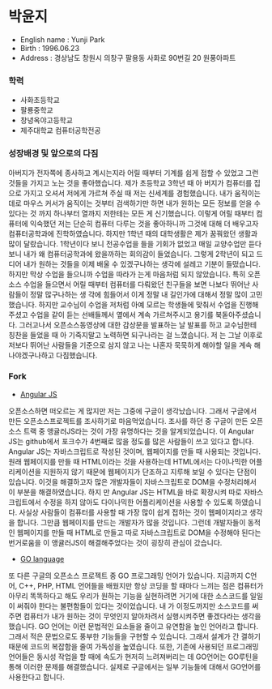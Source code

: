 # 박윤지

- English name : Yunji Park
- Birth : 1996.06.23
- Address : 경상남도 창원시 의창구 팔용동 사화로 90번길 20 원풍아파트

### 학력

- 사화초등학교
- 팔룡중학교
- 창녕옥야고등학교
- 제주대학교 컴퓨터공학전공

### 성장배경 및 앞으로의 다짐 

 아버지가 전자쪽에 종사하고 계시는지라 어릴 때부터 기계를 쉽게 접할 수 있었고 그런 것들을 가지고 노는 것을 좋아했습니다. 제가 초등학교 3학년 때 아
버지가 컴퓨터를 집으로 가지고 오셔서 저에게 가르쳐 주실 때 저는 신세계를 경험했습니다. 내가 움직이는 데로 마우스 커서가 움직이는 것부터 검색하기만 
하면 내가 원하는 모든 정보를 얻을 수 있다는 것 까지 하나부터 열까지 저한테는 모든 게 신기했습니다. 
 이렇게 어릴 때부터 컴퓨터에 익숙했던 저는 단순히 컴퓨터 다루는 것을 좋아하니까 그것에 대해 더 배우고자 컴퓨터공학과에 진학하였습니다. 하지만 1학년 
때의 대학생활은 제가 꿈꿔왔던 생활과 많이 달랐습니다. 1학년이다 보니 전공수업을 들을 기회가 없었고 매일 교양수업만 듣다보니 내가 왜 컴퓨터공학과에 
왔을까하는 회의감이 들었습니다. 
 그렇게 2학년이 되고 드디어 내가 원하는 것들을 이제 배울 수 있겠구나하는 생각에 설레고 기분이 들떴습니다. 하지만 막상 수업을 들으니까 수업을 따라가
는게 마음처럼 되지 않았습니다. 특히 오픈소스 수업을 들으면서 어릴 때부터 컴퓨터를 다뤄왔던 친구들을 보면 나보다 뛰어난 사람들이 정말 많구나하는 생
각에 힘들어서 이게 정말 내 길인가에 대해서 정말 많이 고민했습니다. 하지만 교수님이 수업을 저처럼 아예 모르는 학생들에 맞춰서 수업을 진행해 주셨고 
수업을 같이 듣는 선배들께서 옆에서 계속 가르쳐주시고 용기를 북돋아주셨습니다.
 그러고나서 오픈소스동영상에 대한 감상문을 발표하는 날 발표를 하고 교수님한테 칭찬을 들었을 때 아 기죽지말고 노력하면 되구나라는 걸 느꼈습니다. 저
는 그날 이후로 저보다 뛰어난 사람들을 기준으로 삼지 않고 나는 나혼자 묵묵하게 해야할 일을 계속 해나야겠구나하고 다짐했습니다.

### Fork

- [Angular JS](https://github.com/yunjipark0623/angular.js)

 오픈소스하면 떠오르는 게 많지만 저는 그중에 구글이 생각났습니다. 그래서 구글에서 만든 오픈소스프로젝트를 조사하기로 마음먹었습니다. 조사를 하던 중 
구글이 만든 오픈소스 트랙 중 앵귤러JS라는 것이 가장 유명하다는 것을 알게되었습니다. 
 이 Angular JS는 github에서 포크수가 4번째로 많을 정도를 많은 사람들이 쓰고 있다고 합니다. Angular JS는 자바스크립트로 작성된 것이며, 웹페이지를 
만들 때 사용되는 것입니다. 원래 웹페이지를 만들 때 HTML이라는 것을 사용하는데 HTML에서는 다이나믹한 어플리케이션을 지원하지 않기 때문에 웹페이지가 
단조하고 지루해 보일 수 있다는 단점이 있습니다. 이것을 해결하고자 많은 개발자들이 자바스크립트로 DOM을 수정처리해서 이 부분을 해결하였습니다. 하지
만 Angular JS는 HTML을 바로 확장시켜 따로 자바스크립트에서 수정을 하지 않아도 다이나믹한 어플리케이션을 사용할 수 있도록 하였습니다. 
 사실상 사람들이 컴퓨터를 사용할 때 가장 많이 쉽게 접하는 것이 웹페이지라고 생각을 합니다. 그만큼 웹페이지를 만드는 개발자가 많을 것입니다. 그런데 
개발자들이 동적인 웹페이지를 만들 때 HTML로 만들고 따로 자바스크립트로 DOM을 수정해야 된다는 번거로움을 이 앵귤러JS이 해결해주었다는 것이 굉장히 
관심이 갔습니다.

- [GO language](https://github.com/yunjipark0623/go)

 또 다른 구글의 오픈소스 프로젝트 중 GO 프로그래밍 언어가 있습니다. 지금까지 C언어, C++, PHP, HTML 언어들을 배웠지만 항상 코딩을 할 때마다 느끼는 
점은 컴퓨터가 아무리 똑똑하다고 해도 우리가 원하는 기능을 실현하려면 거기에 대한 소스코드를 일일이 써줘야 한다는 불편함들이 있다는 것이었습니다. 내
가 이정도까지만 소스코드를 써주면 컴퓨터가 내가 원하는 것이 무엇인지 알아차려서 실행시켜주면 좋겠다라는 생각을 했습니다. 
 GO 언어는 이런 문법적인 요소들을 줄이고 유연함을 높인 언어라고 합니다. 그래서 적은 문법으로도 풍부한 기능들을 구현할 수 있습니다. 그래서 설계가 간
결하기 때문에 코드의 복잡함을 줄여 가독성을 높였습니다. 또한, 기존에 사용되던 프로그래밍 언어들은 동시성 작업을 할 때에 속도가 현저히 느려져버리는
데 GO언어는 GO루틴을 통해 이러한 문제를 해결했습니다. 실제로 구글에서는 일부 기능들에 대해서 GO언어를 사용한다고 합니다.

 



